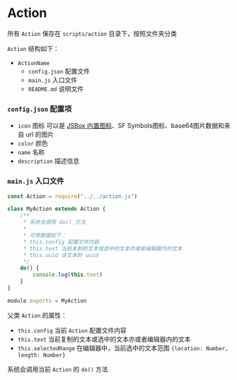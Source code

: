 # Action

所有 `Action` 保存在 `scripts/action` 目录下，按照文件夹分类

`Action` 结构如下：

- `ActionName`
  - `config.json` 配置文件
  - `main.js` 入口文件
  - `README.md` 说明文件

### `config.json` 配置项

- `icon` 图标 可以是 [JSBox 内置图标](https://github.com/cyanzhong/xTeko/tree/master/extension-icons)、SF Symbols图标、base64图片数据和来自 url 的图片
- `color` 颜色
- `name` 名称
- `description` 描述信息

### `main.js` 入口文件

```js
const Action = require("../../action.js")

class MyAction extends Action {
    /**
     * 系统会调用 do() 方法
     * 
     * 可用数据如下：
     * this.config 配置文件内容
     * this.text 当前复制的文本或选中的文本亦或者编辑器内的文本
     * this.uuid 该文本的 uuid
     */
    do() {
        console.log(this.text)
    }
}

module.exports = MyAction
```

父类 `Action` 的属性：
- `this.config` 当前 `Action` 配置文件内容
- `this.text` 当前复制的文本或选中的文本亦或者编辑器内的文本
- `this.selectedRange` 在编辑器中，当前选中的文本范围 `{location: Number, length: Number}`

系统会调用当前 `Action` 的 `do()` 方法